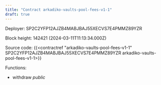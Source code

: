 ```yaml
---
title: "Contract arkadiko-vaults-pool-fees-v1-1"
draft: true
---
```

Deployer: SP2C2YFP12AJZB4MABJBAJ55XECVS7E4PMMZ89YZR


 



Block height: 142421 (2024-03-11T11:13:34.000Z)

Source code: {{<contractref "arkadiko-vaults-pool-fees-v1-1" SP2C2YFP12AJZB4MABJBAJ55XECVS7E4PMMZ89YZR arkadiko-vaults-pool-fees-v1-1>}}

Functions:

* withdraw _public_
